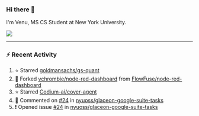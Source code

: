 ### Hi there 👋

I'm Venu, MS CS Student at New York University.


![](https://komarev.com/ghpvc/?username=vchrombie&label=👀)

---

### :zap: Recent Activity

<!--RECENT_ACTIVITY:start-->
1. ⭐ Starred [goldmansachs/gs-quant](https://github.com/goldmansachs/gs-quant)
2. 🔱 Forked [vchrombie/node-red-dashboard](https://github.com/vchrombie/node-red-dashboard) from [FlowFuse/node-red-dashboard](https://github.com/FlowFuse/node-red-dashboard)
3. ⭐ Starred [Codium-ai/cover-agent](https://github.com/Codium-ai/cover-agent)
4. 💬 Commented on [#24](https://github.com/nyuoss/glaceon-google-suite-tasks/issues/24#issuecomment-2117804151) in [nyuoss/glaceon-google-suite-tasks](https://github.com/nyuoss/glaceon-google-suite-tasks)
5. ❗️ Opened issue [#24](https://github.com/nyuoss/glaceon-google-suite-tasks/issues/24) in [nyuoss/glaceon-google-suite-tasks](https://github.com/nyuoss/glaceon-google-suite-tasks)
<!--RECENT_ACTIVITY:end-->

<!--
**vchrombie/vchrombie** is a ✨ _special_ ✨ repository because its `README.md` (this file) appears on your GitHub profile.

Here are some ideas to get you started:

- 🔭 I’m currently working on ...
- 🌱 I’m currently learning ...
- 👯 I’m looking to collaborate on ...
- 🤔 I’m looking for help with ...
- 💬 Ask me about ...
- 📫 How to reach me: ...
- 😄 Pronouns: ...
- ⚡ Fun fact: ...
-->
